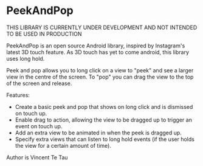 # PeekAndPop

THIS LIBRARY IS CURRENTLY UNDER DEVELOPMENT AND NOT INTENDED TO BE USED IN PRODUCTION

PeekAndPop is an open source Android library, inspired by Instagram's latest 3D touch feature.
As 3D touch has yet to come android, this library uses long hold.

Peek and pop allows you to long click on a view to "peek" and see a larger view in the centre of the screen.
To "pop" you can drag the view to the top of the screen and release.

Features:
- Create a basic peek and pop that shows on long click and is dismissed on touch up.
- Enable drag to action, allowing the view to be dragged up to trigger an event on touch up.
- Add an extra view to be animated in when the peek is dragged up.
- Specify extra views that can listen to long hold events (if the user holds the view for a 
certain amount of time).




Author is Vincent Te Tau
